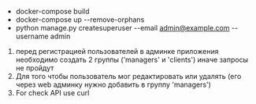 * docker-compose build
* docker-compose up --remove-orphans
* python manage.py createsuperuser --email admin@example.com --username admin


1. перед регистрацией пользователей в админке приложения необходимо создать 2 группы ('managers' и 'clients') иначе запросы не пройдут
2. Для того чтобы пользователь мог редактировать или удалять (его через web админку нужно добавить в группу 'managers')
3. For check API use curl

